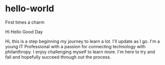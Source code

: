 # hello-world
First times a charm

Hi Hello Good Day

Hi, this is a step beginning my journey to learn a lot. I'll update as I go. I'm a young IT Professional with a passion for connecting technology with philanthropy. I enjoy challenging myself to learn more. I'm here to try and fail and hopefully succeed through out the process.
